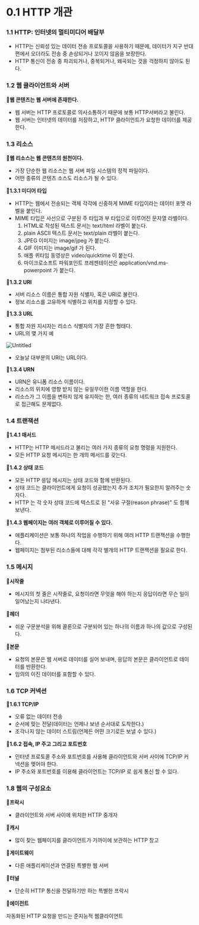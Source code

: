# 0.1 HTTP 개관

### 1.1 HTTP: 인터넷의 멀티미디어 배달부

- HTTP는 신뢰성 있는 데이터 전송 프로토콜을 사용하기 때문에, 데이터가 지구 반대편에서 오더라도 전송 중 손상되거나 꼬이지 않음을 보장한다.
- HTTP 통신이 전송 중 파괴되거나, 중복되거나, 왜곡되는 것을 걱정하지 않아도 된다.

### 1.2 웹 클라이언트와 서버

📝**웹 콘텐츠는 웹 서버에 존재한다.** 

- 웹 서버는 HTTP 프로토콜로 의사소통하기 때문에 보통 HTTP서버라고 불린다.
- 웹 서버는 인터넷의 데이터를 저장하고, HTTP 클라이언트가 요청한 데이터를 제공한다.

### 1.3 리소스

📝**웹 리소스는 웹 콘텐츠의 원천이다.**

- 가장 단순한 웹 리소스는 웹 서버 파일 시스템의 정적 파일이다.
- 어떤 종류의 콘텐츠 소스도 리소스가 될 수 있다.

📝**1.3.1 미디어 타입**

- HTTP는 웹에서 전송되는 객체 각각에 신중하게 MIME 타입이라는 데이터 포맷 라벨을 붙인다.
- MIME 타입은 사선으로 구분된 주 타입과 부 타입으로 이루어진 문자열 라벨이다.
    1. HTML로 작성된 텍스트 문서는 text/html 라벨이 붙는다.
    2. plain ASCII 텍스트 문서는 text/plain 라벨이 붙는다.
    3. JPEG 이미지는 image/jpeg 가 붙는다.
    4. GIF 이미지는 image/gif 가 된다.
    5. 애플 퀴타임 동영상은 video/quicktime 이 붙는다.
    6. 마이크로소프트 파워포인트 프레젠테이션은 application/vnd.ms-powerpoint 가 붙는다.

📝**1.3.2 URI**

- 서버 리소스 이름은 통합 자원 식별자, 혹은 URI로 불린다.
- 정보 리소스를 고유하게 식별하고 위치를 지정할 수 있다.

📝**1.3.3 URL** 

- 통합 자원 지시자는 리소스 식별자의 가장 흔한 형태다.
- URL의 몇 가지 예

![Untitled](https://s3-us-west-2.amazonaws.com/secure.notion-static.com/7f42730c-6f88-4927-b941-6e1dd5071698/Untitled.png)

- 오늘날 대부분의 URI는 URL이다.

📝**1.3.4 URN**

- URN은 유니폼 리소스 이름이다.
- 리소스의 위치에 영향 받지 않는 유일무이한 이름 역할을 한다.
- 리소스가 그 이름을 변하지 않게 유지하는 한, 여러 종류의 네트워크 접속 프로토콜로 접근해도 문제없다.

### 1.4 트랜잭션

📝**1.4.1 매서드**

- HTTP는 HTTP 메서드라고 불리는 여러 가지 종류의 요청 명령을 지원한다.
- 모든 HTTP 요청 메시지는 한 개의 메서드를 갖는다.

📝**1.4.2 상태 코드**

- 모든 HTTP 응답 메시지는 상태 코드와 함께 반환된다.
- 상태 코드는 클라이언트에게 요청이 성공했는지 추가 조치가 필요한지 알려주는 숫자다.
- HTTP 는 각 숫자 상태 코드에 텍스트로 된 "사유 구절(reason phrase)" 도 함께 보낸다.

📝**1.4.3 웹페이지는 여러 객체로 이루어질 수 있다.**

- 애플리케이션은 보통 하나의 작업을 수행하기 위해 여러 HTTP 트랜잭션을 수행한다.
- 웹페이지는 첨부된 리소스들에 대해 각각 별개의 HTTP 트랜잭션을 필요로 한다.

### 1.5 메시지

**📝시작줄**

- 메시지의 첫 줄은 시작줄로, 요청이라면 무엇을 해야 하는지 응답이라면 무슨 일이 일어났는지 나타낸다.

📝**헤더**

- 쉬운 구문분석을 위해 콜론으로 구분되어 있는 하나의 이름과 하나의 값으로 구성된다.

**📝본문**

- 요청의 본문은 웹 서버로 데이터를 실어 보내며, 응답의 본문은 클라이언트로 데이터를 반환한다.
- 임의의 이진 데이터를 포함할 수 있다.

### 1.6 TCP 커넥션

📝**1.6.1 TCP/IP** 

- 오류 없는 데이터 전송
- 순서에 맞는 전달(데이터는 언제나 보낸 순서대로 도착한다.)
- 조각나지 않는 데이터 스트림(언제든 어떤 크기로든 보낼 수 있다.)

📝**1.6.2 접속, IP 주고 그리고 포트번호**

- 인터넷 프로토콜 주소와 포트번호를 사용해 클라이언트와 서버 사이에 TCP/IP 커넥션을 맺어야 한다.
- IP 주소와 포트번호를 이용해 클라이언트는 TCP/IP 로 쉽게 통신 할 수 있다.

### 1.8 웹의 구성요소

**📝프락시**

- 클라이언트와 서버 사이에 위치한 HTTP 중개자

**📝캐시**

- 많이 찾는 웹페이지를 클라이언트가 가까이에 보관하는 HTTP 창고

**📝게이트웨이**

- 다른 애플리케이션과 연결된 특별한 웹 서버

**📝터널**

- 단순히 HTTP 통신을 전달하기만 하는 특별한 프락시

**📝에이전트**

자동화된 HTTP 요청을 만드는 준지능적 웹클라이언트
